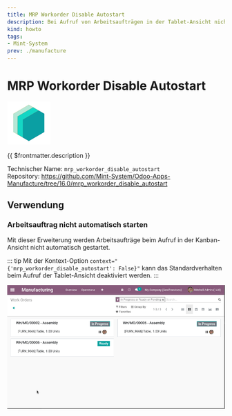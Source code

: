 ```yaml
---
title: MRP Workorder Disable Autostart
description: Bei Aufruf von Arbeitsaufträgen in der Tablet-Ansicht nicht automatisch starten.
kind: howto
tags:
- Mint-System
prev: ./manufacture
---
```

# MRP Workorder Disable Autostart
![icon_oms_box](attachments/icons_odoo_mint_system.png)

{{ $frontmatter.description }}

Technischer Name: `mrp_workorder_disable_autostart`\
Repository: <https://github.com/Mint-System/Odoo-Apps-Manufacture/tree/16.0/mrp_workorder_disable_autostart>

## Verwendung

### Arbeitsauftrag nicht automatisch starten

Mit dieser Erweiterung werden Arbeitsaufträge beim Aufruf in der Kanban-Ansicht nicht automatisch gestartet.

::: tip
Mit der Kontext-Option `context="{'mrp_workorder_disable_autostart': False}"` kann das Standardverhalten beim Aufruf der Tablet-Ansicht deaktiviert werden.
:::

![MRP Workorder Disable Autostart](attachments/MRP%20Workorder%20Disable%20Autostart.gif)

